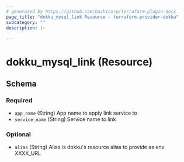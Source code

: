 ```yaml
---
# generated by https://github.com/hashicorp/terraform-plugin-docs
page_title: "dokku_mysql_link Resource - terraform-provider-dokku"
subcategory: ""
description: |-
  
---
```


# dokku_mysql_link (Resource)





<!-- schema generated by tfplugindocs -->
## Schema

### Required

- `app_name` (String) App name to apply link service to
- `service_name` (String) Service name to link

### Optional

- `alias` (String) Alias is dokku's resource alias to provide as env XXXX_URL

